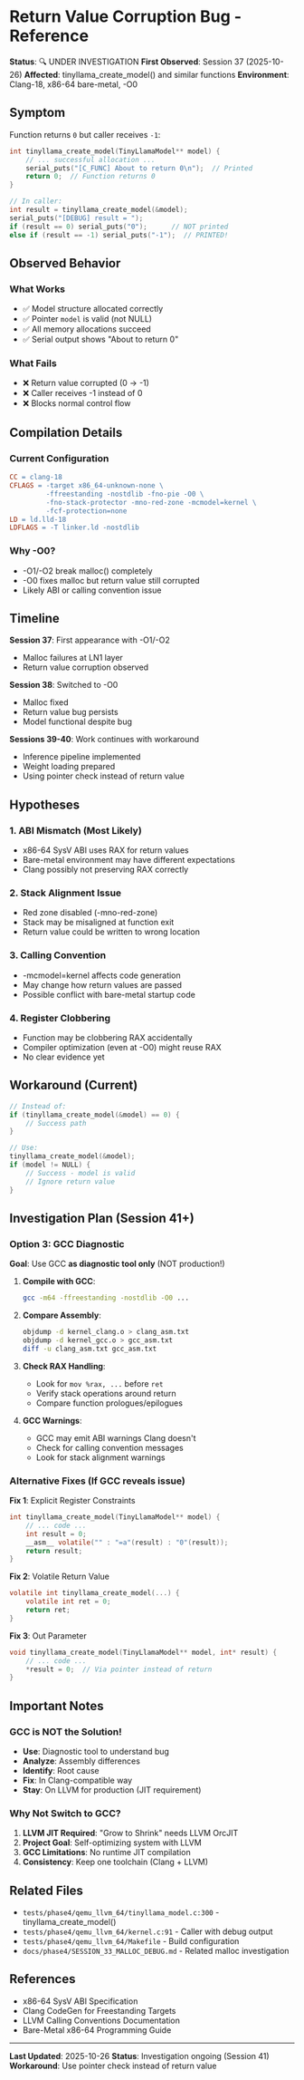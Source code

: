 # Return Value Corruption Bug - Reference

**Status**: 🔍 UNDER INVESTIGATION
**First Observed**: Session 37 (2025-10-26)
**Affected**: tinyllama_create_model() and similar functions
**Environment**: Clang-18, x86-64 bare-metal, -O0

## Symptom

Function returns `0` but caller receives `-1`:

```c
int tinyllama_create_model(TinyLlamaModel** model) {
    // ... successful allocation ...
    serial_puts("[C_FUNC] About to return 0\n");  // Printed
    return 0;  // Function returns 0
}

// In caller:
int result = tinyllama_create_model(&model);
serial_puts("[DEBUG] result = ");
if (result == 0) serial_puts("0");      // NOT printed
else if (result == -1) serial_puts("-1");  // PRINTED!
```

## Observed Behavior

### What Works
- ✅ Model structure allocated correctly
- ✅ Pointer `model` is valid (not NULL)
- ✅ All memory allocations succeed
- ✅ Serial output shows "About to return 0"

### What Fails
- ❌ Return value corrupted (0 → -1)
- ❌ Caller receives -1 instead of 0
- ❌ Blocks normal control flow

## Compilation Details

### Current Configuration
```makefile
CC = clang-18
CFLAGS = -target x86_64-unknown-none \
         -ffreestanding -nostdlib -fno-pie -O0 \
         -fno-stack-protector -mno-red-zone -mcmodel=kernel \
         -fcf-protection=none
LD = ld.lld-18
LDFLAGS = -T linker.ld -nostdlib
```

### Why -O0?
- -O1/-O2 break malloc() completely
- -O0 fixes malloc but return value still corrupted
- Likely ABI or calling convention issue

## Timeline

**Session 37**: First appearance with -O1/-O2
- Malloc failures at LN1 layer
- Return value corruption observed

**Session 38**: Switched to -O0
- Malloc fixed
- Return value bug persists
- Model functional despite bug

**Sessions 39-40**: Work continues with workaround
- Inference pipeline implemented
- Weight loading prepared
- Using pointer check instead of return value

## Hypotheses

### 1. ABI Mismatch (Most Likely)
- x86-64 SysV ABI uses RAX for return values
- Bare-metal environment may have different expectations
- Clang possibly not preserving RAX correctly

### 2. Stack Alignment Issue
- Red zone disabled (-mno-red-zone)
- Stack may be misaligned at function exit
- Return value could be written to wrong location

### 3. Calling Convention
- -mcmodel=kernel affects code generation
- May change how return values are passed
- Possible conflict with bare-metal startup code

### 4. Register Clobbering
- Function may be clobbering RAX accidentally
- Compiler optimization (even at -O0) might reuse RAX
- No clear evidence yet

## Workaround (Current)

```c
// Instead of:
if (tinyllama_create_model(&model) == 0) {
    // Success path
}

// Use:
tinyllama_create_model(&model);
if (model != NULL) {
    // Success - model is valid
    // Ignore return value
}
```

## Investigation Plan (Session 41+)

### Option 3: GCC Diagnostic
**Goal**: Use GCC **as diagnostic tool only** (NOT production!)

1. **Compile with GCC**:
   ```bash
   gcc -m64 -ffreestanding -nostdlib -O0 ...
   ```

2. **Compare Assembly**:
   ```bash
   objdump -d kernel_clang.o > clang_asm.txt
   objdump -d kernel_gcc.o > gcc_asm.txt
   diff -u clang_asm.txt gcc_asm.txt
   ```

3. **Check RAX Handling**:
   - Look for `mov %rax, ...` before `ret`
   - Verify stack operations around return
   - Compare function prologues/epilogues

4. **GCC Warnings**:
   - GCC may emit ABI warnings Clang doesn't
   - Check for calling convention messages
   - Look for stack alignment warnings

### Alternative Fixes (If GCC reveals issue)

**Fix 1**: Explicit Register Constraints
```c
int tinyllama_create_model(TinyLlamaModel** model) {
    // ... code ...
    int result = 0;
    __asm__ volatile("" : "=a"(result) : "0"(result));
    return result;
}
```

**Fix 2**: Volatile Return Value
```c
volatile int tinyllama_create_model(...) {
    volatile int ret = 0;
    return ret;
}
```

**Fix 3**: Out Parameter
```c
void tinyllama_create_model(TinyLlamaModel** model, int* result) {
    // ... code ...
    *result = 0;  // Via pointer instead of return
}
```

## Important Notes

### GCC is NOT the Solution!
- **Use**: Diagnostic tool to understand bug
- **Analyze**: Assembly differences
- **Identify**: Root cause
- **Fix**: In Clang-compatible way
- **Stay**: On LLVM for production (JIT requirement)

### Why Not Switch to GCC?
1. **LLVM JIT Required**: "Grow to Shrink" needs LLVM OrcJIT
2. **Project Goal**: Self-optimizing system with LLVM
3. **GCC Limitations**: No runtime JIT compilation
4. **Consistency**: Keep one toolchain (Clang + LLVM)

## Related Files

- `tests/phase4/qemu_llvm_64/tinyllama_model.c:300` - tinyllama_create_model()
- `tests/phase4/qemu_llvm_64/kernel.c:91` - Caller with debug output
- `tests/phase4/qemu_llvm_64/Makefile` - Build configuration
- `docs/phase4/SESSION_33_MALLOC_DEBUG.md` - Related malloc investigation

## References

- x86-64 SysV ABI Specification
- Clang CodeGen for Freestanding Targets
- LLVM Calling Conventions Documentation
- Bare-Metal x86-64 Programming Guide

---

**Last Updated**: 2025-10-26
**Status**: Investigation ongoing (Session 41)
**Workaround**: Use pointer check instead of return value
